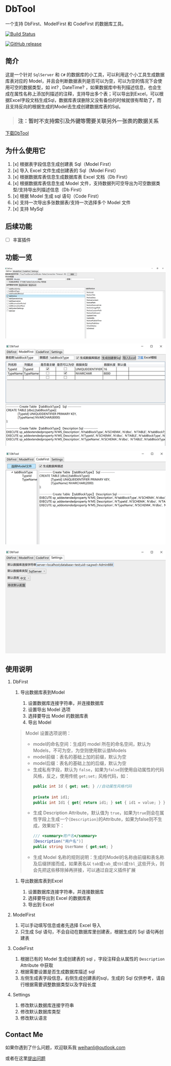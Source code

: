 # DbTool

一个支持 DbFirst、ModelFirst 和 CodeFirst 的数据库工具。

[![Build Status](https://weihanli.visualstudio.com/Pipelines/_apis/build/status/WeihanLi.DbTool?branchName=wpf-dev)](https://weihanli.visualstudio.com/Pipelines/_build/latest?definitionId=18&branchName=wpf-dev)

[![GitHub release](https://img.shields.io/github/release/WeihanLi/DbTool.svg?style=plastic)](https://github.com/WeihanLi/DbTool/releases/latest)

## 简介

这是一个针对 `SqlServer` 和 `C#` 的数据库的小工具，可以利用这个小工具生成数据库表对应的 Model，并且会判断数据表列是否可以为空，可以为空的情况下会使用可空的数据类型，如
int? , DateTime? ，如果数据库中有列描述信息，也会生成在属性名称上添加列描述的注释，支持导出多个表；可以导出到Excel，可以根据Excel字段文档生成Sql，数据库表误删除又没有备份的时候就很有帮助了，而且支持反向的根据生成的Model去生成创建数据库表的Sql。

> ### 注：暂时不支持索引及外键等需要关联另外一张表的数据关系

[下载DbTool](https://github.com/WeihanLi/DbTool/releases)

## 为什么使用它

1. [x] 根据表字段信息生成创建表 Sql（Model First）
1. [x] 导入 Excel 文件生成创建表的 Sql（Model First）
1. [x] 根据数据库表信息生成数据库表 Excel 文档（Db First）
1. [x] 根据数据库表信息生成 Model 文件，支持数据列可空导出为可空数据类型/支持导出列描述信息（Db First）
1. [x] 根据 Model 生成 sql 语句（Code First）
1. [x] 支持一次导出多张数据表/支持一次选择多个 Model 文件
1. [x] 支持 MySql

## 后续功能

- [ ] 丰富插件

## 功能一览

![DbFirst](resources/desc0.png)

![ModelFirst](resources/desc1.png)

![CodeFirst](resources/desc2.png)

![Settings](resources/desc3.png)

## 使用说明

1. DbFirst

    1. 导出数据库表到Model

        1. 设置数据库连接字符串，并连接数据库
        1. 设置导出 Model 选项
        1. 选择要导出 Model 的数据库表
        1. 导出 Model

    > Model 设置选项说明：
    > - model的命名空间：生成的 model 所在的命名空间，默认为 Models，不可为空，为空则使用默认值Models
    > - model前缀：表名的基础上加的前缀，默认为空
    > - model后缀：表名的基础上加的后缀，默认为空
    > - 生成私有字段，默认为 `false`，如果为`false`则使用自动属性的代码风格，反之，使用传统 `get;set;` 风格代码，如：
    >     ``` csharp
    >     public int Id { get; set; } //自动属性风格代码
    >
    >     private int id1;
    >     public int Id1 { get{ return id1; } set { id1 = value; } } //传统get;set风格代码
    >     ```
    > - 生成 Description Attribute，默认值为 `true`，如果为`true`则会在属性字段上生成一个`[Description]`的Attribute，如果为false则不生成，效果如下：
    >   ``` csharp
    >   /// <summary>用户名</summary>
    >   [Description("用户名")]
    >   public string UserName { get;set; }
    >   ```
    > - 生成 Model 名称的规则说明：生成的Model的名称由前缀和表名称及后缀拼接而成，如果表名以 `tab`或`tab_`或`tbl`或`tbl_`这些开头，则会先把这些移除掉再拼接，可以通过自定义插件扩展

    1. 导出数据库表到Excel

        1. 设置数据库连接字符串，并连接数据库
        1. 选择要导出到 Excel 的数据库表
        1. 导出到 Excel

2. ModelFirst

    1. 可以手动填写信息或者先选择 Excel 导入
    1. 只生成 Sql 语句，不会自动在数据库里创建表，根据生成的 Sql 语句再创建表

3. CodeFirst

    1. 根据已有的 Model 生成创建表的 sql ，字段注释会从属性的 `Description` Attribute 中获取
    1. 根据需要设置是否生成数据库描述 sql
    1. 左侧生成表字段信息，右侧生成创建表的sql，生成的 Sql 仅供参考，请自行根据需要调整数据类型以及字段长度

4. Settings

    1. 修改默认数据库连接字符串
    1. 修改默认数据库类型
    1. 修改默认语言

## Contact Me

如果你遇到了什么问题，欢迎联系我 <weihanli@outlook.com>

或者在这里[提出问题](https://github.com/WeihanLi/DbTool/issues/new)

